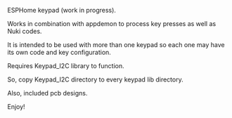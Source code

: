 ESPHome keypad (work in progress).

Works in combination with appdemon to process key presses as well as Nuki codes.

It is intended to be used with more than one keypad so each one may have its own code and key configuration. 

Requires Keypad_I2C library to function.

So, copy Keypad_I2C directory to every keypad lib directory.

Also, included pcb designs.

Enjoy!